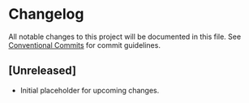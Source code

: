 # Changelog

All notable changes to this project will be documented in this file. See [Conventional Commits](https://www.conventionalcommits.org/) for commit guidelines.

## [Unreleased]

- Initial placeholder for upcoming changes.
